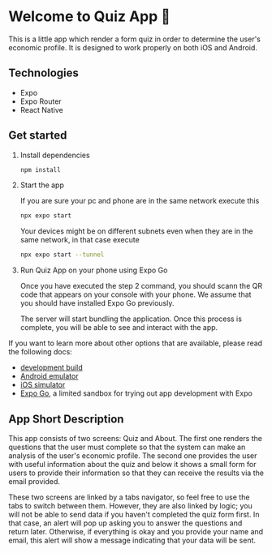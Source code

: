 # Welcome to Quiz App 👋

This is a little app which render a form quiz in order to determine the user's economic profile. It is designed to work properly on both iOS and Android.

## Technologies
- Expo
- Expo Router
- React Native

## Get started

1. Install dependencies

   ```bash
   npm install
   ```

2. Start the app
   
   If you are sure your pc and phone are in the same network execute this

   ```bash
   npx expo start
   ```
   Your devices might be on different subnets even when they are in the same network, in that case execute

   ```bash
   npx expo start --tunnel
   ```
3. Run Quiz App on your phone using Expo Go

   Once you have executed the step 2 command, you should scann the QR code that appears on your console with your phone.
   We assume that you should have installed Expo Go previously.

   The server will start bundling the application. Once this process is complete, you will be able to see and interact with the app.

If you want to learn more about other options that are available, please read the following docs:

- [development build](https://docs.expo.dev/develop/development-builds/introduction/)
- [Android emulator](https://docs.expo.dev/workflow/android-studio-emulator/)
- [iOS simulator](https://docs.expo.dev/workflow/ios-simulator/)
- [Expo Go](https://expo.dev/go), a limited sandbox for trying out app development with Expo

## App Short Description

   This app consists of two screens: Quiz and About. The first one renders the questions that the user must complete so that the system can make an analysis of the user's economic profile. The second one provides the user with useful information about the quiz and below it shows a small form for users to provide their information so that they can receive the results via the email provided.

   These two screens are linked by a tabs navigator, so feel free to use the tabs to switch between them. However, they are also linked by logic; you will not be able to send data if you haven't completed the quiz form first. In that case, an alert will pop up asking you to answer the questions and return later. Otherwise, if everything is okay and you provide your name and email, this alert will show a message indicating that your data will be sent.


